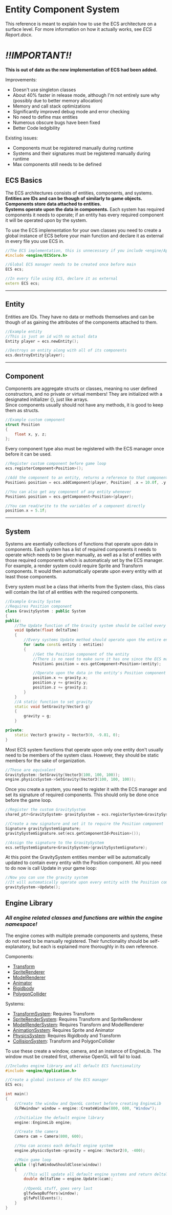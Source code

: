 # Entity Component System

This reference is meant to explain how to use the ECS architecture on a surface level. For more information on how it actually works, see *ECS Report.docx*.

# ***!!IMPORTANT!!***
**This is out of date as the new implementation of ECS had been added.**

Improvements:
- Doesn't use singleton classes
- About 40% faster in release mode, although I'm not entirely sure why (possibly due to better memory allocation)
- Memory and call stack optimizations
- Significantly improved debug mode and error checking
- No need to define max entities
- Numerous obscure bugs have been fixed
- Better Code ledgibility

Existing issues:
- Components must be registered manually during runtime
- Systems and their signatures must be registered manually during runtime
- Max components still needs to be defined

## ECS Basics
The ECS architectures consists of entities, components, and systems.<br>
**Entities are IDs and can be though of similarly to game objects.**<br>
**Components store data attached to entities.**<br>
**Systems operate upon the data in components.** Each system has required components it needs to operate; if an entity has every required component it will be operated upon by the system.

To use the ECS implementation for your own classes you need to create a global instance of ECS before your main function and declare it as external in every file you use ECS in.
```cpp
//The ECS implementation, this is unnecessary if you include <engine/Application.h>
#include <engine/ECSCore.h>	

//Global ECS manager needs to be created once before main
ECS ecs;

//In every file using ECS, declare it as external
extern ECS ecs;
```

---
## Entity
Entities are IDs. They have no data or methods themselves and can be though of as gaining the attributes of the components attached to them.
```cpp
//Example entity
//This is just an id with no actual data
Entity player = ecs.newEntity();

//Destroys an entity along with all of its components
ecs.destroyEntity(player);
```

---
## Component
Components are aggregate structs or classes, meaning no user defined constructors, and no private or virtual members! They are initialized with a designated initializer {}, just like arrays.<br>
Since components usually should not have any methods, it is good to keep them as structs.
```cpp
//Example custom component	
struct Position
{
	float x, y, z;
};
```

Every component type also must be registered with the ECS manager once before it can be used.
```cpp
//Register custom component before game loop
ecs.registerComponent<Position>();

//Add the component to an entity, returns a reference to that component
Position& position = ecs.addComponent(player, Position{ .x = 10.0f, .y = 25.25f, .z = 0.0f});

//You can also get any component of any entity whenever
Position& position = ecs.getComponent<Position>(player);

//You can read/write to the variables of a component directly
position.x = 5.1f;
```

---
## System
Systems are esentially collections of functions that operate upon data in components. Each system has a list of required components it needs to operate which needs to be given manually, as well as a list of entities with those required components which is automaticaly set by the ECS manager.<br>
For example, a render system could require Sprite and Transform components. It would then automatically operate upon every entity with at least those components.

Every system must be a class that inherits from the System class, this class will contain the list of all entities with the required components.<br>
```cpp
//Example Gravity System
//Requires Position component
class GravitySystem : public System
{
public:
	//The Update function of the Gravity system should be called every frame
	void Update(float deltaTime)
	{
		//Every systems Update method should operate upon the entire entities list
		for (auto const& entity : entities)
		{
			//Get the Position component of the entity
			//There is no need to make sure it has one since the ECS manager takes care of that
			Position& position = ecs.getComponent<Position>(entity);

			//Operate upon the data in the entity's Position component
			position.x += gravity.x;
			position.y += gravity.y;
			position.z += gravity.z;
		}
	}
	//A static function to set gravity
	static void SetGravity(Vector3 g)
	{
		gravity = g;
	}

private:
	static Vector3 gravity = Vector3(0, -9.81, 0);
}
```

Most ECS system functions that operate upon only one entity don't usually need to be members of the system class. However, they should be static members for the sake of organization.
```cpp
//These are equivalent
GravitySystem::SetGravity(Vector3(100, 100, 100));
engine.physicsSystem->SetGravity(Vector3(100, 100, 100));
```

Once you create a system, you need to register it with the ECS manager and set its signature of required components. This should only be done once before the game loop.
```cpp
//Register the custom GravitySystem
shared_ptr<GravitySystem> gravitySystem = ecs.registerSystem<GravitySystem>();

//Create a new signature and set it to require the Position component
Signature gravitySystemSignature;
gravitySystemSignature.set(ecs.getComponentId<Position>());

//Assign the signature to the GravitySystem
ecs.setSystemSignature<GravitySystem>(gravitySystemSignature);
```

At this point the GravitySystem entities member will be automatically updated to contain every entity with the Position component. All you need to do now is call Update in your game loop:

```cpp
//Now you can use the gravity system
//It will automatically operate upon every entity with the Position component
gravitySystem->Update();
```

## Engine Library

### ***All engine related classes and functions are within the engine namespace!***

The engine comes with multiple premade components and systems, these do not need to be manually registered. Their functionality should be self-explanatory, but each is explained more thoroughly in its own reference.<br>

Components:
- [Transform](Transform%20Reference.md)
- [SpriteRenderer](Sprite%20Reference.md)
- [ModelRenderer]()
- [Animator](Sprite%20Reference.md)
- [Rigidbody](Physics%20Reference.md)
- [PolygonCollider](Physics%20Reference.md)

Systems:
- [TransformSystem](Physics%20Reference.md): Requires Transform
- [SpriteRenderSystem](Sprite%20Reference.md): Requires Transform and SpriteRenderer
- [ModelRenderSystem](): Requires Transform and ModelRenderer
- [AnimationSystem](Sprite%20Reference.md): Requires Sprite and Animator
- [PhysicsSystem](Physics%20Reference.md): Requires Rigidbody and Transform
- [CollisionSystem](Physics%20Reference.md): Transform and PolygonCollider

To use these create a window, camera, and an instance of EngineLib. The window must be created first, otherwise OpenGL will fail to load.
```cpp
//Includes engine library and all default ECS functionality
#include <engine/Application.h>

//Create a global instance of the ECS manager
ECS ecs;

int main()
{
	//Create the window and OpenGL context before creating EngineLib
	GLFWwindow* window = engine::CreateWindow(800, 600, "Window");

	//Initialize the default engine library
	engine::EngineLib engine;

	//Create the camera
	Camera cam = Camera(800, 600);

	//You can access each default engine system
	engine.physicsSystem->gravity = engine::Vector2(0, -400);

	//Main game loop
	while (!glfwWindowShouldClose(window))
	{
		//This will update all default engine systems and return deltaTime
		double deltaTime = engine.Update(&cam);
		
		//OpenGL stuff, goes very last
		glfwSwapBuffers(window);
		glfwPollEvents();
	}
}
```